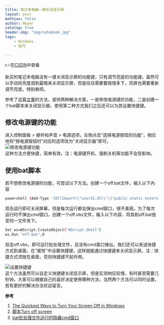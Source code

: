 ```yaml
---
title: 笔记本电脑一键关闭显示屏
layout: post
mathjax: false
author: Meyer
catalog: true
header-img: "img/notebook.jpg"
tags: 
    - Windows
    - 技巧

---
```


👉在[CSDN](https://blog.csdn.net/weixin_42368779/article/details/109923592)中查看


新买的笔记本电脑没有一键关闭显示屏的功能键，只有调节亮度的功能键。虽然可以手动将亮度调到最暗来关闭显示屏，但是往往需要要按很多下，亮屏也需要重新调节亮度，特别麻烦。  


参考了这篇[文章](https://www.makeuseof.com/tag/3-quickest-ways-turn-computer-screen-windows/)的方法，提供两种解决方案，一是修改电源键的功能，二是创建一个bat脚本来关闭显示器，使用第二种方式我们之后还可以为其设置快捷键。

## 修改电源键的功能
进入控制面板 > 硬件和声音 > 电源选项，左侧点击“选择电源按钮的功能”，相应地将“按电源按钮时”对应的选项改为“关闭显示器”即可。
<br>
![修改电源键功能](https://img-blog.csdnimg.cn/20201122112714810.png?x-oss-process=image/watermark,type_ZmFuZ3poZW5naGVpdGk,shadow_10,text_aHR0cHM6Ly9ibG9nLmNzZG4ubmV0L3dlaXhpbl80MjM2ODc3OQ==,size_16,color_FFFFFF,t_70#pic_center)
<br>
这种方法方便快捷，简单有效。注：电源键开机、强制关机等功能不会受影响。
<br>
## 使用bat脚本

若不想修改电源键的功能，可尝试以下方法。创建一个off.bat文件，输入以下内容
 

```bash
powershell (Add-Type '[DllImport(\"user32.dll\")]^public static extern int SendMessage(int hWnd, int hMsg, int wParam, int lParam);' -Name a -Pas)::SendMessage(-1,0x0112,0xF170,2)
```


双击运行即可关闭屏幕，但是每次运行都会弹出cmd窗口，很不美观。为了每次运行时不弹出cmd窗口，创建一个off.vbs文件，输入以下内容，将其和off.bat放至同一文件夹下。

```bash
Set ws=WScript.CreateObject("WScript.Shell")
ws.Run "off.bat",0
```

双击off.vbs，即可运行批处理文件，且没有cmd窗口弹出。我们还可以发送快捷方式到桌面，在“属性"中设置快捷键，这样就能通过快捷键来关闭显示屏。注：快捷方式须放在桌面，否则快捷键不起作用。

![设置快捷键](https://img-blog.csdnimg.cn/20201122115054671.png?x-oss-process=image/watermark,type_ZmFuZ3poZW5naGVpdGk,shadow_10,text_aHR0cHM6Ly9ibG9nLmNzZG4ubmV0L3dlaXhpbl80MjM2ODc3OQ==,size_16,color_FFFFFF,t_70#pic_center)
<br>
这个方法虽然可以自定义快捷键关闭显示屏，但是实测响应较慢，有时甚至需要几秒钟。大家可以根据自己的喜好决定使用哪种方法，当然两个方法可以同时设置，若有更好的解决办法欢迎留言。  


**参考**
1. [The Quickest Ways to Turn Your Screen Off in Windows](https://www.makeuseof.com/tag/3-quickest-ways-turn-computer-screen-windows/)
2. [脚本Turn off screen](https://gallery.technet.microsoft.com/scriptcenter/Turn-off-screen-4d173e0a)
3. [bat批处理文件运行时隐藏cmd窗口](https://blog.csdn.net/qwl755/article/details/86684534?utm_medium=distribute.pc_relevant.none-task-blog-baidulandingword-3&spm=1001.2101.3001.4242)